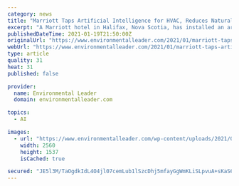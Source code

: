 ```yaml
---
category: news
title: "Marriott Taps Artificial Intelligence for HVAC, Reduces Natural Gas Consumption 25%"
excerpt: "A Marriott hotel in Halifax, Nova Scotia, has installed an artificial intelligence solution for HVAC energy efficiency, claiming it is the first in North America to use AI for carbon reduction and energy management."
publishedDateTime: 2021-01-19T21:50:00Z
originalUrl: "https://www.environmentalleader.com/2021/01/marriott-taps-artificial-intelligence-for-hvac/"
webUrl: "https://www.environmentalleader.com/2021/01/marriott-taps-artificial-intelligence-for-hvac/"
type: article
quality: 31
heat: 31
published: false

provider:
  name: Environmental Leader
  domain: environmentalleader.com

topics:
  - AI

images:
  - url: "https://www.environmentalleader.com/wp-content/uploads/2021/01/D9906067-3A27-49FE-AF7A-CBB11954FC2F-scaled.jpeg"
    width: 2560
    height: 1537
    isCached: true

secured: "JE5l3M/TaOgdkIdL4O4jl07cemLub1lSzcDhj5mfayGgWmKLiSLpvuA+sKaS6OvC/jcEkORpPSWEmEs6ItMzyJNb57lNrdVqmQtnxSv5A9M09Oe2iRjCo3qsRRA4RB5m0PKKxoz19bkfL14XviANr+DWyvwr7k8vCWkiMSOaLiY8JhUeXSXG5QPMSkwA0Jtx4zgQxSEpmQUIHA0PHOz366PL4xqjEyxpSGL3NZYO2YHFKQ41tsmmdn7Bm/F1cjAdwyNtEl+9hK3GmONtLLFoAzdcoenWuismCXf61+BOSuQLByrtfGskTLiJDaeqQu2mLvSmpomJJrwQ5J6i1x69O/lyIMD6nzTQA/JPM7VHxeo=;J8Y1G4RmyZmdLpgu9G6BnA=="
---
```


